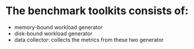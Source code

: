# The benchmark toolkits consists of:
* memory-bound workload generator
* disk-bound workload generator
* data collector: collects the metrics from these two generator
